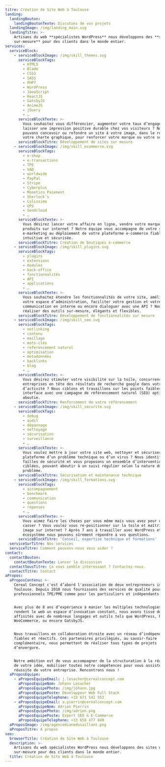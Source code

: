 ```yaml
---
titre: Création de Site Web à Toulouse
landing:
  landingBouton:
    landingBoutonTexte: Discutons de vos projets
  landingImage: /img/landing_main.svg
  landingTitre: >-
    Artisans du web **spécialistes WordPress** nous développons des **sites web
    sur-mesure** pour des clients dans le monde entier.
services:
  serviceBlock:
    - serviceBlockImage: /img/skill_themes.svg
      serviceBlockTags:
        - HTML5
        - Blade
        - CSS3
        - SASS
        - PHP7
        - WordPress
        - JavaScript
        - ReactJS
        - GatsbyJS
        - AnimeJS
        - jQuery
        - …
      serviceBlockTexte: >-
        Vous souhaitez vous différencier, augmenter votre taux d’engagement ou
        laisser une impression positive durable chez vos visiteurs ? Nous
        pouvons concevoir ou refondre un site à votre image, dans le respect de
        votre charte graphique, pour renforcer votre marque ou votre service.
      serviceBlockTitre: Développement de sites sur mesure
    - serviceBlockImage: /img/skill_ecommerce.svg
      serviceBlockTags:
        - e-shop
        - e-transactions
        - TPE
        - VAD
        - worldwide
        - PayPal
        - Stripe
        - Cyberplus
        - Monetico Paiement
        - Sherlock’s
        - Colissimo
        - UPS
        - Sendcloud
        - …
      serviceBlockTexte: >-
        Vous désirez lancer votre affaire en ligne, vendre votre marque et vos
        produits sur internet ? Notre équipe vous accompagne de votre stratégie
        e-marketing au déploiement de votre plateforme e-commerce fiable,
        intuitive et sécurisée.
      serviceBlockTitre: Création de boutiques e-commerce
    - serviceBlockImage: /img/skill_plugins.svg
      serviceBlockTags:
        - plugins
        - extensions
        - modules
        - back-office
        - fonctionnalités
        - API
        - applications
        - …
      serviceBlockTexte: >-
        Vous souhaitez étendre les fonctionnalités de votre site, améliorer
        votre espace d’administration, faciliter votre gestion et votre
        communication en interne ou encore dialoguer avec une API ? Nous pouvons
        réaliser des outils sur-mesure, élégants et flexibles.
      serviceBlockTitre: Développement de fonctionnalités sur mesure
    - serviceBlockImage: /img/skill_seo.svg
      serviceBlockTags:
        - netlinking
        - contenu
        - maillage
        - mots-clés
        - referencement naturel
        - optimisation
        - metadonnées
        - backlinks
        - blog
        - …
      serviceBlockTexte: >-
        Vous désirez stimuler votre visibilité sur la toile, concurrencer les
        entreprises en tête des résultats de recherche google dans votre secteur
        d’activité ? Nous ciblons et travaillons sur les points faibles de votre
        interface avec une campagne de référencement naturel (SEO) optimale et
        aboutie.
      serviceBlockTitre: Renforcement de votre référencement
    - serviceBlockImage: /img/skill_securite.svg
      serviceBlockTags:
        - debug
        - audit
        - dépannage
        - nettoyage
        - sécurisation
        - surveillance
        - …
      serviceBlockTexte: >-
        Vous voulez mettre à jour votre site web, nettoyer et sécuriser votre
        plateforme d’un problème technique ou d’un virus ? Nous identifions les
        failles de sécurité et vous proposons un ensemble d’interventions
        ciblées, pouvant aboutir à un suivi régulier selon la nature du
        problème.
      serviceBlockTitre: Sécurisation et maintenance technique
    - serviceBlockImage: /img/skill_formations.svg
      serviceBlockTags:
        - accompagnement
        - benchmark
        - communication
        - questions
        - réponses
        - …
      serviceBlockTexte: >-
        Vous aimez faire les choses par vous même mais vous avez peur de tout
        casser ? Vous voulez vous re-positionner sur la toile et maîtriser votre
        image sur internet ? Après 7 ans à travailler avec WordPress et son
        écosystème nous pouvons sûrement répondre à vos questions.
      serviceBlockTitre: 'Conseil, expertise technique et formations'
  serviceSurTitre: Nos services
  serviceTitre: Comment pouvons-nous vous aider ?
contact:
  contactBouton:
    contactBoutonTexte: Lancer la discussion
  contactSousTitre: Ça vous semble intéressant ? Contactez-nous.
  contactTitre: Contact
aPropos:
  aProposContenu: >-
    Cereal Concept c'est d’abord l'association de deux entrepreneurs implantés à
    Toulouse. Depuis 2010 nous fournissons des services de qualité pour les
    professionnels TPE/PME comme pour les particuliers et indépendants.


    Avec plus de 8 ans d’expérience à manier les multiples technologies qui
    rendent le web un espace d’innovation constant, nous avons tissé des
    affinités avec de nombreux langages et outils tels que WordPress, React,
    WooCommerce, ou encore GatsbyJS.


    Nous travaillons en collaboration étroite avec un réseau d’indépendants
    fiables et réactifs. Ces partenaires privilégiés, au savoir-faire
    complémentaire, nous permettent de réaliser tous types de projets
    d’envergure.


    Notre ambition est de vous accompagner de la structuration à la réalisation
    de votre idée, mobiliser toutes notre compétences pour vous assister dans la
    réussite de votre entreprise. Rencontrons nous !
  aProposEquipe:
    - aProposEquipeEmail: j.lesacher@cerealconcept.com
      aProposEquipeNom: Johann Lesacher
      aProposEquipePhoto: /img/johann.jpg
      aProposEquipePoste: Développeur Web Full Stack
      aProposEquipeTelephone: +33 671 541 553
    - aProposEquipeEmail: a.pierrin@cerealconcept.com
      aProposEquipeNom: Adrien Pierrin
      aProposEquipePhoto: /img/adrien.png
      aProposEquipePoste: Expert SEO & E-Commerce
      aProposEquipeTelephone: +33 658 477 849
  aProposImage: /img/agencedianedusaillant.png
  aProposTitre: A propos
seo:
  browserTitle: Création de Site Web à Toulouse
  description: >-
    Artisans du web spécialistes WordPress nous développons des sites web
    sur-mesure pour des clients dans le monde entier.
  title: Création de Site Web à Toulouse
---
```


